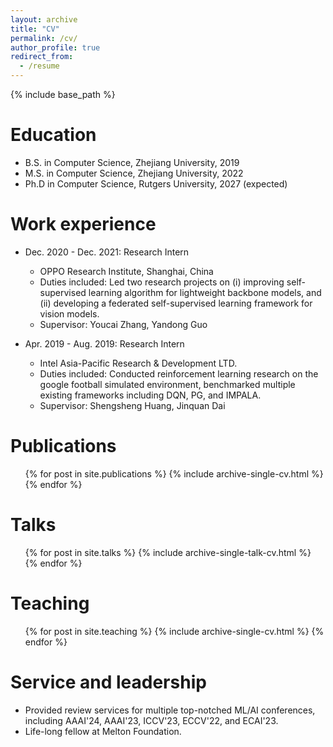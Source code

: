 ```yaml
---
layout: archive
title: "CV"
permalink: /cv/
author_profile: true
redirect_from:
  - /resume
---
```


{% include base_path %}

Education
======
* B.S. in Computer Science, Zhejiang University, 2019
* M.S. in Computer Science, Zhejiang University, 2022
* Ph.D in Computer Science, Rutgers University, 2027 (expected)

Work experience
======
* Dec. 2020 - Dec. 2021: Research Intern
  * OPPO Research Institute, Shanghai, China
  * Duties included: Led two research projects on (i) improving self-supervised learning algorithm for lightweight backbone models, and (ii) developing a federated self-supervised learning framework for vision models.
  * Supervisor: Youcai Zhang, Yandong Guo

* Apr. 2019 - Aug. 2019: Research Intern
  * Intel Asia-Pacific Research & Development LTD.
  * Duties included: Conducted reinforcement learning research on the google football simulated environment, benchmarked multiple existing frameworks including DQN, PG, and IMPALA.
  * Supervisor: Shengsheng Huang, Jinquan Dai
  
<!-- Skills
======
* Skill 1
* Skill 2
  * Sub-skill 2.1
  * Sub-skill 2.2
  * Sub-skill 2.3
* Skill 3 -->

Publications
======
  <ul>{% for post in site.publications %}
    {% include archive-single-cv.html %}
  {% endfor %}</ul>
  
Talks
======
  <ul>{% for post in site.talks %}
    {% include archive-single-talk-cv.html %}
  {% endfor %}</ul>
  
Teaching
======
  <ul>{% for post in site.teaching %}
    {% include archive-single-cv.html %}
  {% endfor %}</ul>
  
Service and leadership
======
* Provided review services for multiple top-notched ML/AI conferences, including AAAI'24, AAAI'23, ICCV'23, ECCV'22, and ECAI'23.
* Life-long fellow at Melton Foundation.